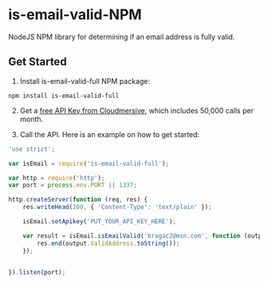 # is-email-valid-NPM
NodeJS NPM library for determining if an email address is fully valid.

## Get Started

1. Install is-email-valid-full NPM package:

```
npm install is-email-valid-full
```

2. Get a [free API Key from Cloudmersive](https://account.cloudmersive.com/signup), which includes 50,000 calls per month.

3. Call the API.  Here is an example on how to get started:

```javascript
'use strict';

var isEmail = require('is-email-valid-full');

var http = require('http');
var port = process.env.PORT || 1337;

http.createServer(function (req, res) {
    res.writeHead(200, { 'Content-Type': 'text/plain' });

    isEmail.setApikey('PUT_YOUR_API_KEY_HERE');

    var result = isEmail.isEmailValid('bragac2@msn.com', function (output) {
        res.end(output.ValidAddress.toString());
    });

    
}).listen(port);
```
